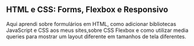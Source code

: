 ## HTML e CSS: Forms, Flexbox e Responsivo

Aqui aprendi sobre formulários em HTML, como adicionar bibliotecas JavaScript e CSS aos meus sites,sobre CSS Flexbox e como utilizar media queries para mostrar um layout diferente em tamanhos de tela diferentes.